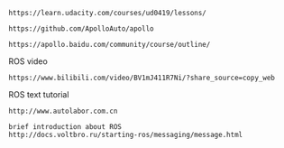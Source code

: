```
https://learn.udacity.com/courses/ud0419/lessons/
```
```
https://github.com/ApolloAuto/apollo
```
```
https://apollo.baidu.com/community/course/outline/
```
ROS video
```
https://www.bilibili.com/video/BV1mJ411R7Ni/?share_source=copy_web
```
ROS text tutorial
```
http://www.autolabor.com.cn
```
```
brief introduction about ROS
http://docs.voltbro.ru/starting-ros/messaging/message.html
```
